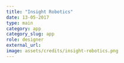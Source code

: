 ```yaml
---
title: "Insight Robotics"
date: 13-05-2017
type: main
category: app
category_slug: app
role: designer
external_url: 
image: assets/credits/insight-robotics.png
---
```

